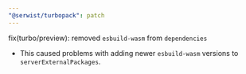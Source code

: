 ```yaml
---
"@serwist/turbopack": patch
---
```

<!-- Delete on release -->
fix(turbo/preview): removed `esbuild-wasm` from `dependencies`

- This caused problems with adding newer `esbuild-wasm` versions to `serverExternalPackages`.  